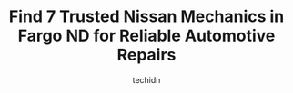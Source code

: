 ---
layout: ampstory
image: https://images.unsplash.com/photo-1608506876688-ab805ee6c2c6?ixlib=rb-4.0.3&ixid=MnwxMjA3fDB8MHxwaG90by1wYWdlfHx8fGVufDB8fHx8&auto=format&fit=crop&w=640&h=853&q=80
author: techidn
featured: false
description: Trust your vehicles maintenance and repairs to the 7 best Nissan Mechanic in Fargo ND, USA. With their extensive experience, cutting-edge technology, and commitment to customer satisfaction
title: Find 7 Trusted Nissan Mechanics in Fargo ND for Reliable Automotive Repairs
cover:
   title: Find 7 Trusted Nissan Mechanics in Fargo ND for Reliable Automotive Repairs
   subtitle: Rickpate
   background: https://images.unsplash.com/photo-1608506876688-ab805ee6c2c6?ixlib=rb-4.0.3&ixid=MnwxMjA3fDB8MHxwaG90by1wYWdlfHx8fGVufDB8fHx8&auto=format&fit=crop&w=640&h=853&q=80

pages: 
 - layout: thirds
   top: <h1>#1 Certified Auto Repair</h1>
   bottom: "<p>Amazing service! I went there a few months ago sometimes last year in 2022. Everything was explained to me perfectly for me to understand. I love the customer service the</p>"
   background: https://www.knot35.com/toplist/wp-content/uploads/2023/06/best-nissan-mechanic-1-in-fargo-nd-1685837565.jpeg
   backgroundblur: true
 - layout: thirds
   top: <h1>#2 Adrians Autocare Center</h1>
   bottom: "<p>102 N University Dr, Fargo, ND 58102, United States</p>"
   background: https://www.knot35.com/toplist/wp-content/uploads/2023/06/best-nissan-mechanic-2-in-fargo-nd-1685837566.jpeg
   cta:
      link: https://www.knot35.com/toplist/find-7-trusted-nissan-mechanics-in-fargo-nd-for-reliable-automotive-repairs/
      text: Find 7 Trusted Nissan Mechanics in Fargo ND for Reliable Automotive Repairs
 - layout: thirds
   top: <h1>#3 Elite Automotive Center</h1>
   bottom: "<p>3201 39th St S, Fargo, ND 58104, United States</p>"
   background: https://www.knot35.com/toplist/wp-content/uploads/2023/06/best-nissan-mechanic-3-in-fargo-nd-1685837566.jpeg
   cta:
      link: https://www.knot35.com/toplist/find-7-trusted-nissan-mechanics-in-fargo-nd-for-reliable-automotive-repairs/
      text: Find 7 Trusted Nissan Mechanics in Fargo ND for Reliable Automotive Repairs
 - layout: thirds
   top: <h1>#4 I-29 Automotive Service & Towing</h1>
   bottom: "<p>3523 Main Ave, Fargo, ND 58103, United States</p>"
   background: https://images.unsplash.com/photo-1527066579998-dbbae57f45ce?ixlib=rb-4.0.3&ixid=MnwxMjA3fDB8MHxwaG90by1wYWdlfHx8fGVufDB8fHx8&auto=format&fit=crop&w=640&h=853&q=80
   cta:
      link: https://www.knot35.com/toplist/find-7-trusted-nissan-mechanics-in-fargo-nd-for-reliable-automotive-repairs/
      text: Find 7 Trusted Nissan Mechanics in Fargo ND for Reliable Automotive Repairs
 - layout: thirds
   top: <h1>#5 Auto Doctors, LLC, West Fargo</h1>
   bottom: "<p>415 Christianson Dr W, West Fargo, ND 58078, United States</p>"
   background: https://images.unsplash.com/photo-1522441815192-d9f04eb0615c?ixlib=rb-4.0.3&ixid=MnwxMjA3fDB8MHxwaG90by1wYWdlfHx8fGVufDB8fHx8&auto=format&fit=crop&w=640&h=853&q=80
   cta:
      link: https://www.knot35.com/toplist/find-7-trusted-nissan-mechanics-in-fargo-nd-for-reliable-automotive-repairs/
      text: Find 7 Trusted Nissan Mechanics in Fargo ND for Reliable Automotive Repairs
 - layout: thirds
   top: <h1>#6 Southpointe Service Center</h1>
   bottom: "<p>3231 33rd St SW, Fargo, ND 58104, United States</p>"
   background: https://images.unsplash.com/photo-1489648022186-8f49310909a0?ixlib=rb-4.0.3&ixid=MnwxMjA3fDB8MHxwaG90by1wYWdlfHx8fGVufDB8fHx8&auto=format&fit=crop&w=640&h=853&q=80
   cta:
      link: https://www.knot35.com/toplist/find-7-trusted-nissan-mechanics-in-fargo-nd-for-reliable-automotive-repairs/
      text: Find 7 Trusted Nissan Mechanics in Fargo ND for Reliable Automotive Repairs
 - layout: thirds
   top: <h1>#7 Coreys Car Care Center</h1>
   bottom: "<p>4001 4th Ave S, Fargo, ND 58103, United States</p>"
   background: https://images.unsplash.com/photo-1618556658017-fd9c732d1360?ixlib=rb-4.0.3&ixid=MnwxMjA3fDB8MHxwaG90by1wYWdlfHx8fGVufDB8fHx8&auto=format&fit=crop&w=640&h=853&q=80
   cta:
      link: https://www.knot35.com/toplist/find-7-trusted-nissan-mechanics-in-fargo-nd-for-reliable-automotive-repairs/
      text: Find 7 Trusted Nissan Mechanics in Fargo ND for Reliable Automotive Repairs
 - layout: thirds
   middle: Continue reading...
   background: https://images.unsplash.com/photo-1564951434112-64d74cc2a2d7?ixlib=rb-4.0.3&ixid=MnwxMjA3fDB8MHxwaG90by1wYWdlfHx8fGVufDB8fHx8&auto=format&fit=crop&w=640&h=853&q=80
   cta:
      link: https://www.knot35.com/toplist/find-7-trusted-nissan-mechanics-in-fargo-nd-for-reliable-automotive-repairs/
      text: Find 7 Trusted Nissan Mechanics in Fargo ND for Reliable Automotive Repairs
      
---